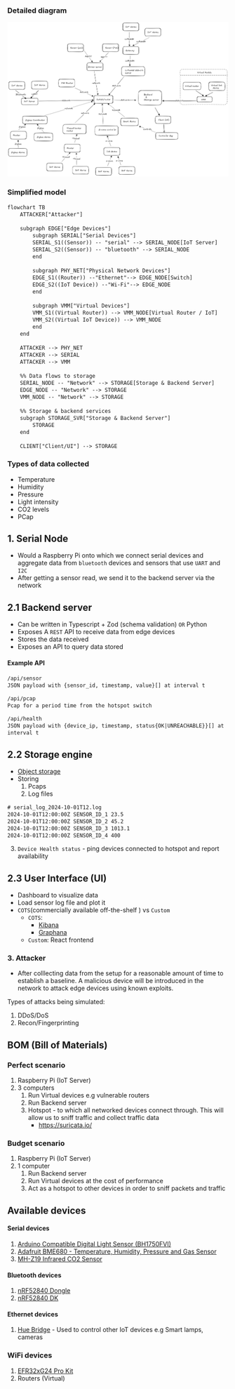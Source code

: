 ### Detailed diagram

![alt text](arch.png)

### Simplified model

```mermaid
flowchart TB
    ATTACKER["Attacker"]

    subgraph EDGE["Edge Devices"]
        subgraph SERIAL["Serial Devices"]
        SERIAL_S1((Sensor)) -- "serial" --> SERIAL_NODE[IoT Server]
        SERIAL_S2((Sensor)) -- "bluetooth" --> SERIAL_NODE
        end

        subgraph PHY_NET["Physical Network Devices"]
        EDGE_S1((Router)) --"Ethernet"--> EDGE_NODE[Switch]
        EDGE_S2((IoT Device)) --"Wi-Fi"--> EDGE_NODE
        end

        subgraph VMM["Virtual Devices"]
        VMM_S1((Virtual Router)) --> VMM_NODE[Virtual Router / IoT]
        VMM_S2((Virtual IoT Device)) --> VMM_NODE
        end
    end

    ATTACKER --> PHY_NET
    ATTACKER --> SERIAL
    ATTACKER --> VMM

    %% Data flows to storage
    SERIAL_NODE -- "Network" --> STORAGE[Storage & Backend Server]
    EDGE_NODE -- "Network" --> STORAGE
    VMM_NODE -- "Network" --> STORAGE

    %% Storage & backend services
    subgraph STORAGE_SVR["Storage & Backend Server"]
        STORAGE
    end

    CLIENT["Client/UI"] --> STORAGE
```

### Types of data collected

-   Temperature
-   Humidity
-   Pressure
-   Light intensity
-   CO2 levels
-   PCap

## 1. Serial Node

-   Would a Raspberry Pi onto which we connect serial devices and aggregate data from `bluetooth` devices and sensors that use `UART` and `I2C`
-   After getting a sensor read, we send it to the backend server via the network

## 2.1 Backend server

-   Can be written in Typescript + Zod (schema validation) `OR` Python
-   Exposes A `REST` API to receive data from edge devices
-   Stores the data received
-   Exposes an API to query data stored

#### Example API

```
/api/sensor
JSON payload with {sensor_id, timestamp, value}[] at interval t
```

```
/api/pcap
Pcap for a period time from the hotspot switch
```

```
/api/health
JSON payload with {device_ip, timestamp, status{OK|UNREACHABLE}}[] at interval t
```

## 2.2 Storage engine

-   [Object storage](https://aws.amazon.com/what-is/object-storage/)
-   Storing
    1.  Pcaps
    2.  Log files

```log
# serial_log_2024-10-01T12.log
2024-10-01T12:00:00Z SENSOR_ID_1 23.5
2024-10-01T12:00:00Z SENSOR_ID_2 45.2
2024-10-01T12:00:00Z SENSOR_ID_3 1013.1
2024-10-01T12:00:00Z SENSOR_ID_4 400
```

3. `Device Health status` - ping devices connected to hotspot and report availability

## 2.3 User Interface (UI)

-   Dashboard to visualize data
-   Load sensor log file and plot it
-   `COTS`(commercially available off-the-shelf ) vs `Custom`
    -   `COTS`:
        -   [Kibana](https://www.elastic.co/kibana)
        -   [Graphana](https://grafana.com/)
    -   `Custom`: React frontend

### 3. Attacker

-   After colllecting data from the setup for a reasonable amount of time to establish a baseline. A malicious device will be introduced in the network to attack edge devices using known exploits.

Types of attacks being simulated:

1. DDoS/DoS
2. Recon/Fingerprinting

## BOM (Bill of Materials)

### Perfect scenario

1. Raspberry Pi (IoT Server)
1. 3 computers
    1. Run Virtual devices e.g vulnerable routers
    2. Run Backend server
    3. Hotspot - to which all networked devices connect through. This will allow us to sniff traffic and collect traffic data
        - https://suricata.io/

### Budget scenario

1. Raspberry Pi (IoT Server)
2. 1 computer
    1. Run Backend server
    1. Run Virtual devices at the cost of performance
    1. Act as a hotspot to other devices in order to sniff packets and traffic

## Available devices

#### Serial devices

1. [Arduino Compatible Digital Light Sensor (BH1750FVI)](https://www.pishop.ca/product/arduino-compatible-digital-light-sensor-bh1750fvi/)
2. [Adafruit BME680 - Temperature, Humidity, Pressure and Gas Sensor
   ](https://www.pishop.ca/product/adafruit-bme680-temperature-humidity-pressure-and-gas-sensor/)
3. [MH-Z19 Infrared CO2 Sensor](https://www.amazon.ca/Infrared-Monitor-Dioxide-MH-Z19B-0-5000PPM/dp/B07KDPDH76)

#### Bluetooth devices

1. [nRF52840 Dongle
   ](https://www.nordicsemi.com/Products/Development-hardware/nRF52840-Dongle)
1. [nRF52840 DK](https://www.nordicsemi.com/Products/Development-hardware/nRF52840-DK)

#### Ethernet devices

1. [Hue Bridge](https://www.philips-hue.com/en-ca/p/hue-bridge/046677458478#overview) - Used to control other IoT devices e.g Smart lamps, cameras

### WiFi devices

1. [EFR32xG24 Pro Kit](https://www.silabs.com/development-tools/wireless/efr32xg24-pro-kit-10-dbm?tab=overview)
1. Routers (Virtual)
